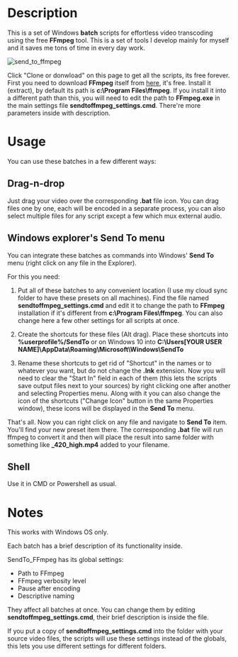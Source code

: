 # Description
This is a set of Windows **batch** scripts for effortless video transcoding using the free **FFmpeg** tool. This is a set of tools I develop mainly for myself and it saves me tons of time in every day work.

![send_to_ffmpeg](https://user-images.githubusercontent.com/9025818/155185990-32fec47d-e557-4a2f-a412-49f2f9a57f3d.jpg "SendTo_FFmpeg presets in the Windows Explorer's Send To menu")

Click "Clone or donwload" on this page to get all the scripts, its free forever.
First you need to download **FFmpeg** itself from [here](https://www.ffmpeg.org/download.html), it's free.
Install it (extract), by default its path is **c:\Program Files\ffmpeg**. If you install it into a different path than this, you will need to edit the path to **FFmpeg.exe** in the main settings file **sendtoffmpeg_settings.cmd**. There're more parameters inside with description.

# Usage
You can use these batches in a few different ways:

## Drag-n-drop
Just drag your video over the corresponding **.bat** file icon.
You can drag files one by one, each will be encoded in a separate process, you can also select multiple files for any script except a few which mux external audio.

## Windows explorer's Send To menu
You can integrate these batches as commands into Windows' **Send To** menu (right click on any file in the Explorer).

For this you need:

1. Put all of these batches to any convenient location (I use my cloud sync folder to have these presets on all machines). Find the file named **sendtoffmpeg_settings.cmd** and edit it to change the path to **FFmpeg** installation if it's different from **c:\Program Files\ffmpeg**. You can also change here a few other settings for all scripts at once.

2. Create the shortcuts for these files (Alt drag). Place these shortcuts into **%userprofile%/SendTo** or on Windows 10 into **C:\Users\[YOUR USER NAME]\AppData\Roaming\Microsoft\Windows\SendTo**

3. Rename these shortcuts to get rid of "Shortcut" in the names or to whatever you want, but do not change the **.lnk** extension. Now you will need to clear the "Start In" field in each of them (this lets the scripts save output files next to your sources) by right clicking one after another and selecting Properties menu. Along with it you can also change the icon of the shortcuts ("Change Icon" button in the same Properties window), these icons will be displayed in the **Send To** menu.

That's all. Now you can right click on any file and navigate to **Send To** item.
You'll find your new preset item there. The corresponding **.bat** file will run ffmpeg to convert it
and then will place the result into same folder with something like **_420_high.mp4** added to your filename.

## Shell

Use it in CMD or Powershell as usual.

# Notes

This works with Windows OS only. 

Each batch has a brief description of its functionality inside.

SendTo_FFmpeg has its global settings:

- Path to FFmpeg
- FFmpeg verbosity level
- Pause after encoding
- Descriptive naming

They affect all batches at once. You can change them by editing **sendtoffmpeg_settings.cmd**, their brief description is inside the file.

If you put a copy of **sendtoffmpeg_settings.cmd** into the folder with your source video files, the scripts will use these settings instead of the globals, this lets you use different settings for different folders.
